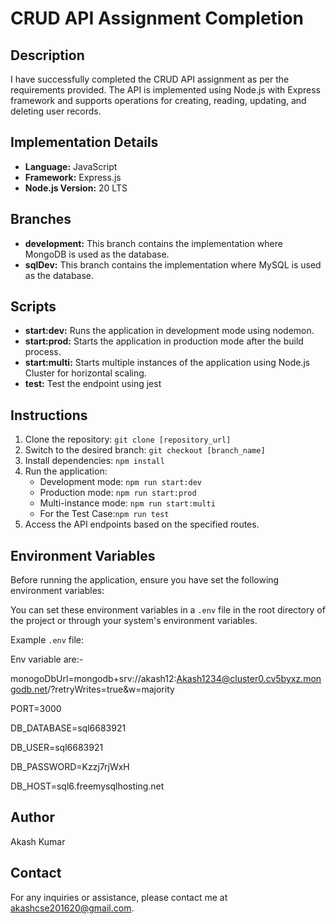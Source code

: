 # CRUD API Assignment Completion

## Description
I have successfully completed the CRUD API assignment as per the requirements provided. The API is implemented using Node.js with Express framework and supports operations for creating, reading, updating, and deleting user records.
## Implementation Details
- **Language:** JavaScript
- **Framework:** Express.js
- **Node.js Version:** 20 LTS

## Branches
- **development:** This branch contains the implementation where MongoDB is used as the database.
- **sqlDev:** This branch contains the implementation where MySQL is used as the database.

## Scripts
- **start:dev:** Runs the application in development mode using nodemon.
- **start:prod:** Starts the application in production mode after the build process.
- **start:multi:** Starts multiple instances of the application using Node.js Cluster for horizontal scaling.
- **test:** Test the endpoint using jest

## Instructions
1. Clone the repository: `git clone [repository_url]`
2. Switch to the desired branch: `git checkout [branch_name]`
3. Install dependencies: `npm install`
4. Run the application:
   - Development mode: `npm run start:dev`
   - Production mode: `npm run start:prod`
   - Multi-instance mode: `npm run start:multi`
   - For the Test Case:`npm run test`
5. Access the API endpoints based on the specified routes.


## Environment Variables
Before running the application, ensure you have set the following environment variables:

You can set these environment variables in a `.env` file in the root directory of the project or through your system's environment variables.

Example `.env` file:

Env variable are:-

monogoDbUrl=mongodb+srv://akash12:Akash1234@cluster0.cv5byxz.mongodb.net/?retryWrites=true&w=majority

PORT=3000

DB_DATABASE=sql6683921

DB_USER=sql6683921

DB_PASSWORD=Kzzj7rjWxH

DB_HOST=sql6.freemysqlhosting.net



## Author
Akash Kumar

## Contact
For any inquiries or assistance, please contact me at akashcse201620@gmail.com.

